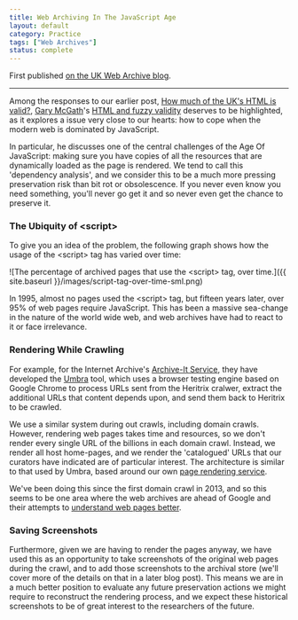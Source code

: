 ```yaml
---
title: Web Archiving In The JavaScript Age
layout: default
category: Practice
tags: ["Web Archives"]
status: complete
---
```


First published [on the UK Web Archive blog](http://britishlibrary.typepad.co.uk/webarchive/2014/08/web-archiving-in-the-javascript-age.html).

---

Among the responses to our earlier post, [How much of the UK's HTML is valid?](http://britishlibrary.typepad.co.uk/webarchive/2014/07/how-much-of-the-uk-html-is-valid.html), [Gary McGath](https://twitter.com/GaryM03062)'s [HTML and fuzzy validity](http://fileformats.wordpress.com/2014/07/08/htmlvalidity/) deserves to be highlighted, as it explores a issue very close to our hearts: how to cope when the modern web is dominated by JavaScript.

In particular, he discusses one of the central challenges of the Age Of JavaScript: making sure you have copies of all the resources that are dynamically loaded as the page is rendered. We tend to call this 'dependency analysis', and we consider this to be a much more pressing preservation risk than bit rot or obsolescence. If you never even know you need something, you'll  never go get it and so never even get the chance to preserve it.

### The Ubiquity of &lt;script>

To give you an idea of the problem, the following graph shows how the usage of the &lt;script> tag has varied over time:

![The percentage of archived pages that use the &lt;script> tag, over time.]({{ site.baseurl }}/images/script-tag-over-time-sml.png)

In 1995, almost no pages used the &lt;script> tag, but fifteen years later, over 95% of web pages require JavaScript. This has been a massive sea-change in the nature of the world wide web, and web archives have had to react to it or face irrelevance.

### Rendering While Crawling

For example, for the Internet Archive's [Archive-It Service](https://archive-it.org/), they have developed the [Umbra](https://github.com/internetarchive/umbra) tool, which uses a browser testing engine based on Google Chrome to process URLs sent from the Heritrix cralwer, extract the additional URLs that content depends upon, and send them back to Heritrix to be crawled.

We use a similar system during out crawls, including domain crawls. However, rendering web pages takes time and resources, so we don't render every single URL of the billions in each domain crawl. Instead, we render all host home-pages, and we render the 'catalogued' URLs that our curators have indicated are of particular interest. The architecture is similar to that used by Umbra, based around our own [page rendering service](https://github.com/ukwa/django-phantomjs).

We've been doing this since the first domain crawl in 2013, and so this seems to be one area where the web archives are ahead of Google and their attempts to [understand web pages better](http://googlewebmastercentral.blogspot.co.uk/2014/05/understanding-web-pages-better.html). 

### Saving Screenshots

Furthermore, given we are having to render the pages anyway, we have used this as an opportunity to take screenshots of the original web pages during the crawl, and to add those screenshots to the archival store (we'll cover more of the details on that in a later blog post). This means we are in a much better position to evaluate any future preservation actions we might require to reconstruct the rendering process, and we expect these historical screenshots to be of great interest to the researchers of the future.

